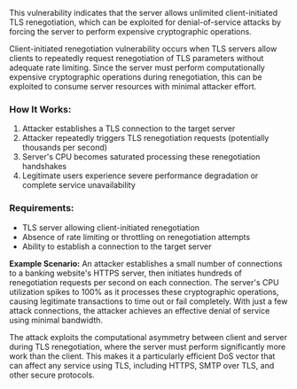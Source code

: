 This vulnerability indicates that the server allows unlimited client-initiated TLS renegotiation, which can be exploited for denial-of-service attacks by forcing the server to perform expensive cryptographic operations.

Client-initiated renegotiation vulnerability occurs when TLS servers allow clients to repeatedly request renegotiation of TLS parameters without adequate rate limiting. Since the server must perform computationally expensive cryptographic operations during renegotiation, this can be exploited to consume server resources with minimal attacker effort.

### How It Works:
1. Attacker establishes a TLS connection to the target server
2. Attacker repeatedly triggers TLS renegotiation requests (potentially thousands per second)
3. Server's CPU becomes saturated processing these renegotiation handshakes
4. Legitimate users experience severe performance degradation or complete service unavailability

### Requirements:
- TLS server allowing client-initiated renegotiation
- Absence of rate limiting or throttling on renegotiation attempts
- Ability to establish a connection to the target server

**Example Scenario:**
An attacker establishes a small number of connections to a banking website's HTTPS server, then initiates hundreds of renegotiation requests per second on each connection. The server's CPU utilization spikes to 100% as it processes these cryptographic operations, causing legitimate transactions to time out or fail completely. With just a few attack connections, the attacker achieves an effective denial of service using minimal bandwidth.

The attack exploits the computational asymmetry between client and server during TLS renegotiation, where the server must perform significantly more work than the client. This makes it a particularly efficient DoS vector that can affect any service using TLS, including HTTPS, SMTP over TLS, and other secure protocols.